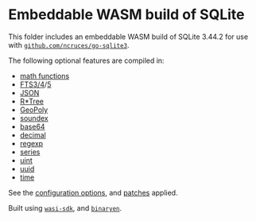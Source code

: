# Embeddable WASM build of SQLite

This folder includes an embeddable WASM build of SQLite 3.44.2 for use with
[`github.com/ncruces/go-sqlite3`](https://pkg.go.dev/github.com/ncruces/go-sqlite3).

The following optional features are compiled in:
- [math functions](https://sqlite.org/lang_mathfunc.html)
- [FTS3/4](https://sqlite.org/fts3.html)/[5](https://sqlite.org/fts5.html)
- [JSON](https://sqlite.org/json1.html)
- [R*Tree](https://sqlite.org/rtree.html)
- [GeoPoly](https://sqlite.org/geopoly.html)
- [soundex](https://sqlite.org/lang_corefunc.html#soundex)
- [base64](https://github.com/sqlite/sqlite/blob/master/ext/misc/base64.c)
- [decimal](https://github.com/sqlite/sqlite/blob/master/ext/misc/decimal.c)
- [regexp](https://github.com/sqlite/sqlite/blob/master/ext/misc/regexp.c)
- [series](https://github.com/sqlite/sqlite/blob/master/ext/misc/series.c)
- [uint](https://github.com/sqlite/sqlite/blob/master/ext/misc/uint.c)
- [uuid](https://github.com/sqlite/sqlite/blob/master/ext/misc/uuid.c)
- [time](../sqlite3/time.c)

See the [configuration options](../sqlite3/sqlite_cfg.h),
and [patches](../sqlite3) applied.

Built using [`wasi-sdk`](https://github.com/WebAssembly/wasi-sdk),
and [`binaryen`](https://github.com/WebAssembly/binaryen).